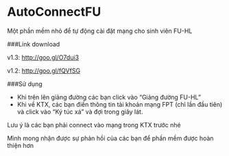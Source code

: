 AutoConnectFU
=============

Một phần mềm nhỏ để tự động cài đặt mạng cho sinh viên FU-HL

###Link download

v1.3: http://goo.gl/O7dui3

v1.2: http://goo.gl/fQVfSG

###Sử dụng
- Khi trên lên giảng đường các bạn click vào “Giảng đường FU-HL”
- Khi về KTX, các bạn điền thông tin tài khoản mạng FPT (chỉ lần đầu tiên) và click vào “Ký túc xá” và đợi trong giây lát.

Lưu ý là các bạn phải connect vào mạng trong KTX trước nhé 

Mình mong nhận được sự phản hồi của các bạn để phần mềm được hoàn thiện hơn 
